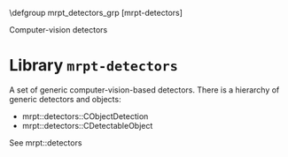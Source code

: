 \defgroup mrpt_detectors_grp [mrpt-detectors]

Computer-vision detectors



# Library `mrpt-detectors`

A set of generic computer-vision-based detectors. There is a hierarchy of
generic detectors and objects:
- mrpt::detectors::CObjectDetection
- mrpt::detectors::CDetectableObject

See mrpt::detectors

